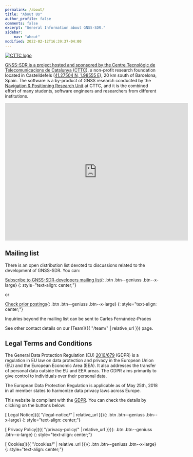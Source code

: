 ```yaml
---
permalink: /about/
title: "About Us"
author_profile: false
comments: false
excerpt: "General Information about GNSS-SDR."
sidebar:
    nav: "about"
modified: 2022-02-12T16:39:37-04:00
---
```


<a class="cttc-logo" href="http://www.cttc.cat"><img id="cttc-logo" src="{{ '/assets/images/CTTC_logo.png' | relative_url }}" alt="CTTC logo">

GNSS-SDR is a project hosted and sponsored by the Centre Tecnol&ograve;gic de Telecomunicacions de Catalunya ([CTTC](http://www.cttc.cat)), a non-profit research foundation located in Castelldefels ([41.27504 N, 1.98555 E](https://maps.google.com/maps/place?q=cttc&hl=es&cid=7042995388158849575)), 20 km south of Barcelona, Spain.  The software is a by-product of GNSS research conducted by the [Navigation & Positioning Research Unit](http://systems.cttc.es/) at CTTC, and it is the combined effort of many students, software engineers and researchers from different institutions.

<div class="text-center">
<iframe src="https://www.google.com/maps/embed?pb=!1m14!1m8!1m3!1d5997.1091801719485!2d1.9877100000000003!3d41.275033!3m2!1i1024!2i768!4f13.1!3m3!1m2!1s0x0%3A0x61bdbefd79ec3227!2sCentre+Tecnol%C3%B2gic+de+Telecomunicacions+de+Catalunya+(CTTC)!5e0!3m2!1ses!2ses!4v1468193542395" width="600" height="450" frameborder="0" style="border:0" allowfullscreen></iframe>
</div>

## Mailing list

There is an open distribution list devoted to discussions related to the development of GNSS-SDR. You can:


[<i class="far fa-envelope fa-lg"></i> Subscribe to GNSS-SDR-developers mailing list](https://lists.sourceforge.net/lists/listinfo/gnss-sdr-developers){: .btn .btn--geniuss .btn--x-large}
{: style="text-align: center;"}

or

[<i class="fas fa-list-ul fa-lg"></i> Check prior postings](https://sourceforge.net/p/gnss-sdr/mailman/gnss-sdr-developers/){: .btn .btn--geniuss .btn--x-large}
{: style="text-align: center;"}



Inquiries beyond the mailing list can be sent to Carles Fern&aacute;ndez-Prades <a href="mailto:carles.fernandez@cttc.cat"><i class="far fa-fw fa-envelope" aria-hidden="true"></i> </a>

See other contact details on our [Team]({{ "/team/" | relative_url }}) page.


## Legal Terms and Conditions

The General Data Protection Regulation (EU) [2016/679](https://eur-lex.europa.eu/eli/reg/2016/679/oj) (GDPR) is a regulation in EU law on data protection and privacy in the European Union (EU) and the European Economic Area (EEA). It also addresses the transfer of personal data outside the EU and EEA areas. The GDPR aims primarily to give control to individuals over their personal data.

The European Data Protection Regulation is applicable as of May 25th, 2018 in all member states to harmonize data privacy laws across Europe.

This website is compliant with the [GDPR](https://gdpr-info.eu/). You can check the details by clicking on the buttons below:

[<i class="fas fa-balance-scale"></i> Legal Notice]({{ "/legal-notice/" | relative_url }}){: .btn .btn--geniuss .btn--x-large}
{: style="text-align: center;"}


[<i class="fas fa-user-secret"></i> Privacy Policy]({{ "/privacy-policy/" | relative_url }}){: .btn .btn--geniuss .btn--x-large}
{: style="text-align: center;"}


[<i class="fas fa-cookie"></i> Cookies]({{ "/cookies/" | relative_url }}){: .btn .btn--geniuss .btn--x-large}
{: style="text-align: center;"}
